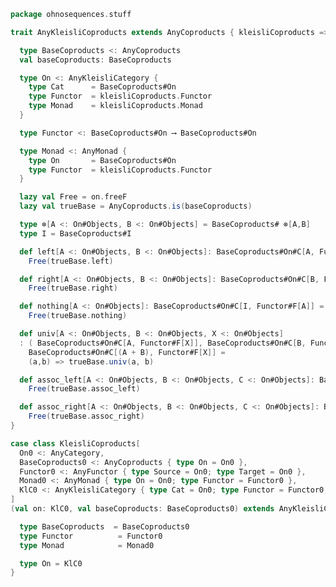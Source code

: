 
```scala
package ohnosequences.stuff

trait AnyKleisliCoproducts extends AnyCoproducts { kleisliCoproducts =>

  type BaseCoproducts <: AnyCoproducts
  val baseCoproducts: BaseCoproducts

  type On <: AnyKleisliCategory {
    type Cat      = BaseCoproducts#On
    type Functor  = kleisliCoproducts.Functor
    type Monad    = kleisliCoproducts.Monad
  }

  type Functor <: BaseCoproducts#On ⟶ BaseCoproducts#On

  type Monad <: AnyMonad {
    type On       = BaseCoproducts#On
    type Functor  = kleisliCoproducts.Functor
  }

  lazy val Free = on.freeF
  lazy val trueBase = AnyCoproducts.is(baseCoproducts)

  type ⊗[A <: On#Objects, B <: On#Objects] = BaseCoproducts# ⊗[A,B]
  type I = BaseCoproducts#I

  def left[A <: On#Objects, B <: On#Objects]: BaseCoproducts#On#C[A, Functor#F[A + B]] =
    Free(trueBase.left)

  def right[A <: On#Objects, B <: On#Objects]: BaseCoproducts#On#C[B, Functor#F[A + B]] =
    Free(trueBase.right)

  def nothing[A <: On#Objects]: BaseCoproducts#On#C[I, Functor#F[A]] =
    Free(trueBase.nothing)

  def univ[A <: On#Objects, B <: On#Objects, X <: On#Objects]
  : ( BaseCoproducts#On#C[A, Functor#F[X]], BaseCoproducts#On#C[B, Functor#F[X]] ) =>
    BaseCoproducts#On#C[(A + B), Functor#F[X]] =
    (a,b) => trueBase.univ(a, b)

  def assoc_left[A <: On#Objects, B <: On#Objects, C <: On#Objects]: BaseCoproducts#On#C[ A ⊗ (B ⊗ C), Functor#F[(A ⊗ B) ⊗ C] ] =
    Free(trueBase.assoc_left)

  def assoc_right[A <: On#Objects, B <: On#Objects, C <: On#Objects]: BaseCoproducts#On#C[ (A ⊗ B) ⊗ C, Functor#F[A ⊗ (B ⊗ C)] ] =
    Free(trueBase.assoc_right)
}

case class KleisliCoproducts[
  On0 <: AnyCategory,
  BaseCoproducts0 <: AnyCoproducts { type On = On0 },
  Functor0 <: AnyFunctor { type Source = On0; type Target = On0 },
  Monad0 <: AnyMonad { type On = On0; type Functor = Functor0 },
  KlC0 <: AnyKleisliCategory { type Cat = On0; type Functor = Functor0; type Monad = Monad0 }
]
(val on: KlC0, val baseCoproducts: BaseCoproducts0) extends AnyKleisliCoproducts {

  type BaseCoproducts  = BaseCoproducts0
  type Functor          = Functor0
  type Monad            = Monad0

  type On = KlC0
}

```




[test/scala/categories.scala]: ../../test/scala/categories.scala.md
[main/scala/monoidalCategories.scala]: monoidalCategories.scala.md
[main/scala/distributiveLaws.scala]: distributiveLaws.scala.md
[main/scala/package.scala]: package.scala.md
[main/scala/monads.scala]: monads.scala.md
[main/scala/syntax/package.scala]: syntax/package.scala.md
[main/scala/syntax/functors.scala]: syntax/functors.scala.md
[main/scala/syntax/categories.scala]: syntax/categories.scala.md
[main/scala/monoidalFunctors.scala]: monoidalFunctors.scala.md
[main/scala/kleisliCoproducts.scala]: kleisliCoproducts.scala.md
[main/scala/functors.scala]: functors.scala.md
[main/scala/naturalTransformations.scala]: naturalTransformations.scala.md
[main/scala/kleisli.scala]: kleisli.scala.md
[main/scala/categories.scala]: categories.scala.md